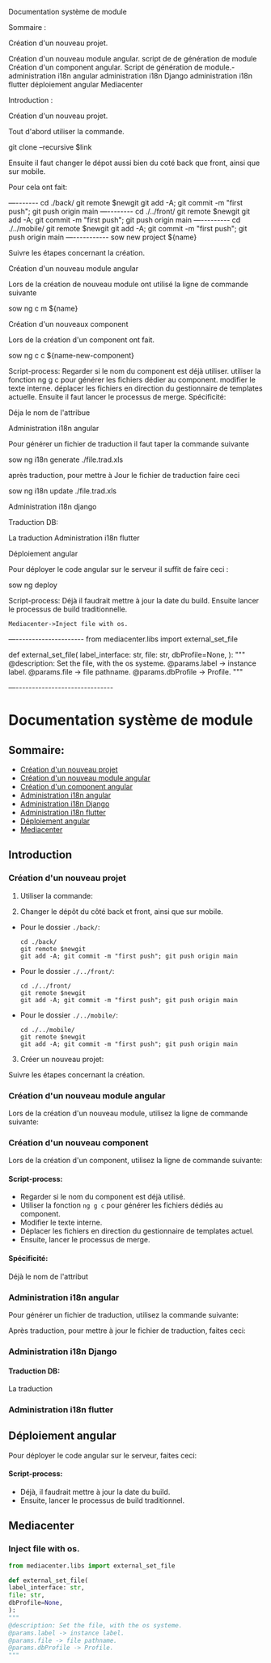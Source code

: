 Documentation système
de module

Sommaire :

Création d'un nouveau projet.


Création d'un nouveau module angular. 
script de de génération de module
Création d'un component angular. 
Script de génération de module.-
administration i18n angular
administration i18n Django
administration i18n flutter
déploiement angular
Mediacenter


Introduction :

Création d'un nouveau projet.

Tout d'abord utiliser la commande.

git clone  –recursive $link 

Ensuite il faut changer le dépot aussi bien du coté back que front, ainsi que sur
mobile.

Pour cela ont fait:

—-------
cd ./back/
git remote $newgit
git add -A; git commit -m "first push"; git push origin main
—--------
cd ./../front/
git remote $newgit
git add -A; git commit -m "first push"; git push origin main
—---------
cd ./../mobile/
git remote $newgit
git add -A; git commit -m "first push"; git push origin main
—-----------
sow new project ${name}

Suivre les étapes concernant la création.

Création d'un nouveau module angular

Lors de la création de nouveau module ont utilisé la ligne de commande suivante

sow ng c m ${name}

Création d'un nouveaux component 

Lors de la création d'un component ont fait. 

sow ng c c ${name-new-component}
 
Script-process:
Regarder si le nom du component est déjà utiliser.
utiliser la fonction ng g c pour générer les fichiers dédier au component.
modifier le texte interne.
déplacer les fichiers en direction du gestionnaire de templates actuelle.
Ensuite il faut lancer le processus de merge.
Spécificité:

Déja le nom de l'attribue


Administration i18n angular

Pour générer un fichier de traduction il faut taper la commande suivante

sow ng i18n generate ./file.trad.xls

après traduction, pour mettre à Jour le fichier de traduction faire ceci

sow ng i18n update ./file.trad.xls

Administration i18n django

Traduction DB:

La traduction
Administration i18n flutter





Déploiement angular

Pour déployer le code angular sur le serveur il suffit de faire ceci :

sow ng deploy

Script-process:
Déjà il faudrait mettre à jour la date du build.
Ensuite lancer le processus de build traditionnelle.




		
	Mediacenter->Inject file with os.


—---------------------
from  mediacenter.libs import external_set_file

def external_set_file(
       label_interface: str,
       file: str,
       dbProfile=None,
   ):
   """
       @description: Set the file, with the os systeme.
       @params.label -> instance label.
       @params.file -> file pathname.
       @params.dbProfile -> Profile.
   """


—------------------------------



# Documentation système de module

## Sommaire:

- [Création d'un nouveau projet](#création-dun-nouveau-projet)
- [Création d'un nouveau module angular](#création-dun-nouveau-module-angular)
- [Création d'un component angular](#création-dun-component-angular)
- [Administration i18n angular](#administration-i18n-angular)
- [Administration i18n Django](#administration-i18n-django)
- [Administration i18n flutter](#administration-i18n-flutter)
- [Déploiement angular](#déploiement-angular)
- [Mediacenter](#mediacenter)

## Introduction

### Création d'un nouveau projet

1. Utiliser la commande:

2. Changer le dépôt du côté back et front, ainsi que sur mobile.
- Pour le dossier `./back/`:
  ```
  cd ./back/
  git remote $newgit
  git add -A; git commit -m "first push"; git push origin main
  ```
- Pour le dossier `./../front/`:
  ```
  cd ./../front/
  git remote $newgit
  git add -A; git commit -m "first push"; git push origin main
  ```
- Pour le dossier `./../mobile/`:
  ```
  cd ./../mobile/
  git remote $newgit
  git add -A; git commit -m "first push"; git push origin main
  ```
3. Créer un nouveau projet:


Suivre les étapes concernant la création.

### Création d'un nouveau module angular

Lors de la création d'un nouveau module, utilisez la ligne de commande suivante:


### Création d'un nouveau component

Lors de la création d'un component, utilisez la ligne de commande suivante:


#### Script-process:

- Regarder si le nom du component est déjà utilisé.
- Utiliser la fonction `ng g c` pour générer les fichiers dédiés au component.
- Modifier le texte interne.
- Déplacer les fichiers en direction du gestionnaire de templates actuel.
- Ensuite, lancer le processus de merge.

#### Spécificité:

Déjà le nom de l'attribut

### Administration i18n angular

Pour générer un fichier de traduction, utilisez la commande suivante:


Après traduction, pour mettre à jour le fichier de traduction, faites ceci:


### Administration i18n Django

#### Traduction DB:

La traduction

### Administration i18n flutter

## Déploiement angular

Pour déployer le code angular sur le serveur, faites ceci:


#### Script-process:

- Déjà, il faudrait mettre à jour la date du build.
- Ensuite, lancer le processus de build traditionnel.

## Mediacenter

### Inject file with os.

```python
from mediacenter.libs import external_set_file

def external_set_file(
label_interface: str,
file: str,
dbProfile=None,
):
"""
@description: Set the file, with the os systeme.
@params.label -> instance label.
@params.file -> file pathname.
@params.dbProfile -> Profile.
"""

